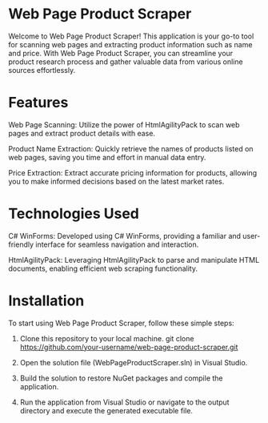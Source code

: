# Web Page Product Scraper
Welcome to Web Page Product Scraper! This application is your go-to tool for scanning web pages and extracting product information such as name and price. With Web Page Product Scraper, you can streamline your product research process and gather valuable data from various online sources effortlessly.

# Features
Web Page Scanning: Utilize the power of HtmlAgilityPack to scan web pages and extract product details with ease.

Product Name Extraction: Quickly retrieve the names of products listed on web pages, saving you time and effort in manual data entry.

Price Extraction: Extract accurate pricing information for products, allowing you to make informed decisions based on the latest market rates.

# Technologies Used
C# WinForms: Developed using C# WinForms, providing a familiar and user-friendly interface for seamless navigation and interaction.

HtmlAgilityPack: Leveraging HtmlAgilityPack to parse and manipulate HTML documents, enabling efficient web scraping functionality.

# Installation
To start using Web Page Product Scraper, follow these simple steps:

1. Clone this repository to your local machine.
git clone https://github.com/your-username/web-page-product-scraper.git

2. Open the solution file (WebPageProductScraper.sln) in Visual Studio.

3. Build the solution to restore NuGet packages and compile the application.

4. Run the application from Visual Studio or navigate to the output directory and execute the generated executable file.
